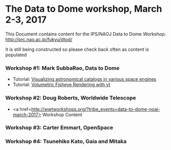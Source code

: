 # The Data to Dome workshop, March 2-3, 2017

This Document contains content for the IPS/NAOJ Data to Dome Workshop: http://prc.nao.ac.jp/fukyu/dtod/

It is still being constructed so please check back often as content is populated

### Workshop #1: Mark SubbaRao, Data to Dome
* Tutorial: <a href=https://github.com/IPSScienceVisualization/Workshops/blob/master/Tokyo2017/Visualizing%20GAMA.ipynb> Visualizing astronomical catalogs in various space engines </a>
* Tutorial: <a href=https://github.com/IPSScienceVisualization/Workshops/blob/master/Tokyo2017/Volumetric%20Fisheye%20Rendering%20with%20yt.ipynb> Volumetric Fisheye Rendering with yt </a>

### Workshop #2: Doug Roberts, Worldwide Telescope
* <a href=http://wwtworkshops.org/?tribe_events=data-to-dome-noaj-march-2017> Workshop Content </a>

### Workshop #3: Carter Emmart, OpenSpace

### Workshop #4: Tsunehiko Kato, Gaia and Mitaka
